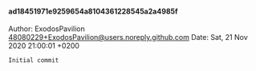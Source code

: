 #### ad18451971e9259654a8104361228545a2a4985f
Author: ExodosPavilion <48080229+ExodosPavilion@users.noreply.github.com>
Date:   Sat, 21 Nov 2020 21:00:01 +0200

    Initial commit


